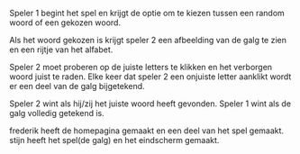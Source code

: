 Speler 1 begint het spel en krijgt de optie om te kiezen tussen een random woord of een gekozen woord.

Als het woord gekozen is krijgt speler 2 een afbeelding van de galg te zien en een rijtje van het alfabet.

Speler 2 moet proberen op de juiste letters te klikken en het verborgen woord juist te raden.
Elke keer dat speler 2 een onjuiste letter aanklikt wordt er een deel van de galg bijgetekend.

Speler 2 wint als hij/zij het juiste woord heeft gevonden.
Speler 1 wint als de galg volledig getekend is.

frederik heeft de homepagina gemaakt en een deel van het spel gemaakt.
stijn heeft het spel(de galg) en het eindscherm gemaakt.
